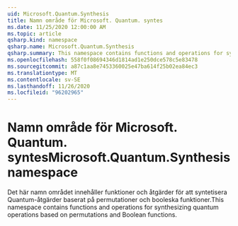 ```yaml
---
uid: Microsoft.Quantum.Synthesis
title: Namn område för Microsoft. Quantum. syntes
ms.date: 11/25/2020 12:00:00 AM
ms.topic: article
qsharp.kind: namespace
qsharp.name: Microsoft.Quantum.Synthesis
qsharp.summary: This namespace contains functions and operations for synthesizing quantum operations based on permutations and Boolean functions.
ms.openlocfilehash: 558f0f08694346d1814ad1e250dce578c5e83478
ms.sourcegitcommit: a87c1aa8e7453360025e47ba614f25b02ea84ec3
ms.translationtype: MT
ms.contentlocale: sv-SE
ms.lasthandoff: 11/26/2020
ms.locfileid: "96202965"
---
```

# <a name="microsoftquantumsynthesis-namespace"></a><span data-ttu-id="2ff20-102">Namn område för Microsoft. Quantum. syntes</span><span class="sxs-lookup"><span data-stu-id="2ff20-102">Microsoft.Quantum.Synthesis namespace</span></span>

<span data-ttu-id="2ff20-103">Det här namn området innehåller funktioner och åtgärder för att syntetisera Quantum-åtgärder baserat på permutationer och booleska funktioner.</span><span class="sxs-lookup"><span data-stu-id="2ff20-103">This namespace contains functions and operations for synthesizing quantum operations based on permutations and Boolean functions.</span></span>

